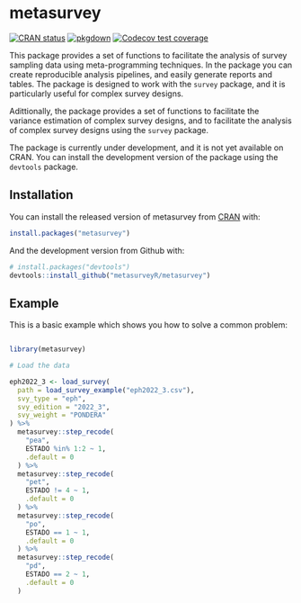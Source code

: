 # metasurvey

<!-- badges: start -->

[![CRAN
status](https://www.r-pkg.org/badges/version/metasSurvey)](https://cran.r-project.org/package=metasurvey)
[![pkgdown](https://github.com/metasurveyr/metasurvey/actions/workflows/pkgdown.yaml/badge.svg?branch=main)](https://github.com/metasurveyr/metasurvey/actions/workflows/pkgdown.yaml)
[![Codecov test
coverage](https://codecov.io/gh/tidyverse/dplyr/branch/main/graph/badge.svg)](https://app.codecov.io/gh/metasurveyr/metasurvey?branch=main)
<!-- badges: end -->

This package provides a set of functions to facilitate the analysis of survey sampling data using meta-programming techniques. In the package you can create reproducible analysis pipelines, and easily generate reports and tables. The package is designed to work with the `survey` package, and it is particularly useful for complex survey designs.

Adittionally, the package provides a set of functions to facilitate the variance estimation of complex survey designs, and to facilitate the analysis of complex survey designs using the `survey` package.

The package is currently under development, and it is not yet available on CRAN. You can install the development version of the package using the `devtools` package.

## Installation

You can install the released version of metasurvey from [CRAN](https://CRAN.R-project.org) with:

``` r
install.packages("metasurvey")
```

And the development version from Github with:

``` r
# install.packages("devtools")
devtools::install_github("metasurveyR/metasurvey")
```

## Example

This is a basic example which shows you how to solve a common problem:

``` r

library(metasurvey)

# Load the data

eph2022_3 <- load_survey(
  path = load_survey_example("eph2022_3.csv"),
  svy_type = "eph",
  svy_edition = "2022_3",
  svy_weight = "PONDERA"
) %>%
  metasurvey::step_recode(
    "pea",
    ESTADO %in% 1:2 ~ 1,
    .default = 0
  ) %>%
  metasurvey::step_recode(
    "pet",
    ESTADO != 4 ~ 1,
    .default = 0
  ) %>%
  metasurvey::step_recode(
    "po",
    ESTADO == 1 ~ 1,
    .default = 0
  ) %>%
  metasurvey::step_recode(
    "pd",
    ESTADO == 2 ~ 1,
    .default = 0
  )

````
